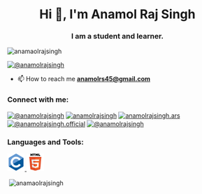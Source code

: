 <h1 align="center">Hi 👋, I'm Anamol Raj Singh</h1>
<h3 align="center">I am a student and learner.</h3>

<p align="left"> <img src="https://komarev.com/ghpvc/?username=anamaolrajsingh&label=Profile%20views&color=0e75b6&style=flat" alt="anamaolrajsingh" /> </p>

<p align="left"> <a href="https://twitter.com/@anamolrajsingh" target="blank"><img src="https://img.shields.io/twitter/follow/@anamolrajsingh?logo=twitter&style=for-the-badge" alt="@anamolrajsingh" /></a> </p>

- 📫 How to reach me **anamolrs45@gmail.com**

<h3 align="left">Connect with me:</h3>
<p align="left">
<a href="https://twitter.com/@anamolrajsingh" target="blank"><img align="center" src="https://raw.githubusercontent.com/rahuldkjain/github-profile-readme-generator/master/src/images/icons/Social/twitter.svg" alt="@anamolrajsingh" height="30" width="40" /></a>
<a href="https://linkedin.com/in/anamolrajsingh" target="blank"><img align="center" src="https://raw.githubusercontent.com/rahuldkjain/github-profile-readme-generator/master/src/images/icons/Social/linked-in-alt.svg" alt="anamolrajsingh" height="30" width="40" /></a>
<a href="https://fb.com/anamolrajsingh.ars" target="blank"><img align="center" src="https://raw.githubusercontent.com/rahuldkjain/github-profile-readme-generator/master/src/images/icons/Social/facebook.svg" alt="anamolrajsingh.ars" height="30" width="40" /></a>
<a href="https://instagram.com/@anamolrajsingh.official" target="blank"><img align="center" src="https://raw.githubusercontent.com/rahuldkjain/github-profile-readme-generator/master/src/images/icons/Social/instagram.svg" alt="@anamolrajsingh.official" height="30" width="40" /></a>
<a href="https://www.youtube.com/c/@anamolrajsingh" target="blank"><img align="center" src="https://raw.githubusercontent.com/rahuldkjain/github-profile-readme-generator/master/src/images/icons/Social/youtube.svg" alt="@anamolrajsingh" height="30" width="40" /></a>
</p>

<h3 align="left">Languages and Tools:</h3>
<p align="left"> <a href="https://www.cprogramming.com/" target="_blank" rel="noreferrer"> <img src="https://raw.githubusercontent.com/devicons/devicon/master/icons/c/c-original.svg" alt="c" width="40" height="40"/> </a> <a href="https://www.w3.org/html/" target="_blank" rel="noreferrer"> <img src="https://raw.githubusercontent.com/devicons/devicon/master/icons/html5/html5-original-wordmark.svg" alt="html5" width="40" height="40"/> </a> </p>

<p>&nbsp;<img align="center" src="https://github-readme-stats.vercel.app/api?username=anamaolrajsingh&show_icons=true&locale=en" alt="anamaolrajsingh" /></p>

<!---
anamolrajsingh/anamolrajsingh is a ✨ special ✨ repository because its `README.md` (this file) appears on your GitHub profile.
You can click the Preview link to take a look at your changes.
--->
